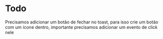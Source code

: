 # Todo

Precisamos adicionar um botão de fechar no toast, para isso crie um botão com um ícone dentro, importante precisamos adicionar um evento de click nele
